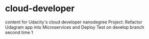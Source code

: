 # cloud-developer
content for Udacity's cloud developer nanodegree
Project: Refactor Udagram app into Microservices and Deploy
Test on develop branch second time 1